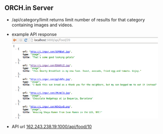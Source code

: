 ## ORCH.in Server

+ /api/category/limit returns limit number of results for that category containing images and videos.

+ example API response ![Alt text](example.png)

+ API url [162.243.238.19:1000/api/food/10](http://162.243.238.19:1000/api/food/10)

